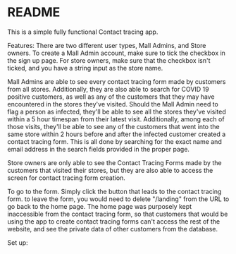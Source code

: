 # README
This is a simple fully functional Contact tracing app. 

Features:
There are two different user types, Mall Admins, and Store owners.
To create a Mall Admin account, make sure to tick the checkbox in the sign up page. For store owners, make sure that the checkbox isn't ticked, and you have a string input as the store name.

Mall Admins are able to see every contact tracing form made by customers from all stores.
Additionally, they are also able to search for COVID 19 positive customers, as well as any of the customers that they may have encountered in the stores they've visited. 
Should the Mall Admin need to flag a person as infected, they'll be able to see all the stores they've visited within a 5 hour
timespan from their latest visit. Additionally, among each of those visits, they'll be able to see any of the customers that went into the same store within 2 hours before and
after the infected customer created a contact tracing form. This is all done by searching for the exact name and email address in the search fields provided in the proper page.

Store owners are only able to see the Contact Tracing Forms made by the customers that visited their stores, but they are also able to access the screen for contact tracing form
creation.

To go to the form. Simply click the button that leads to the contact tracing form. to leave the form, you would need to delete "/landing" from the URL to go back to the home
page.
The home page was purposely kept inaccessible from the contact tracing form, so that customers that would be using the app to create contact tracing forms can't access the rest of the website, and see the private data of other customers from the database.


Set up:

